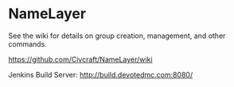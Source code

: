 # NameLayer

See the wiki for details on group creation, management, and other commands.

https://github.com/Civcraft/NameLayer/wiki

Jenkins Build Server: http://build.devotedmc.com:8080/
